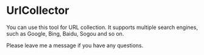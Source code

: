 # UrlCollector
You can use this tool for URL collection.
It supports multiple search engines, such as Google, Bing, Baidu, Sogou and so on.

Please leave me a message if you have any questions.
